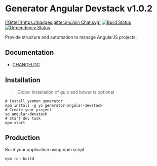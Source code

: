 # Generator Angular Devstack v1.0.2

[![Gitter](https://badges.gitter.im/Join Chat.svg)](https://gitter.im/ghoullier/generator-angular-devstack?utm_source=badge&utm_medium=badge&utm_campaign=pr-badge&utm_content=badge)
[![Build Status](http://img.shields.io/travis/ghoullier/generator-angular-devstack.svg?style=flat)](http://travis-ci.org/ghoullier/generator-angular-devstack)
[![Dependency Status](http://img.shields.io/gemnasium/ghoullier/generator-angular-devstack.svg?style=flat)](https://gemnasium.com/ghoullier/generator-angular-devstack)


Provide structure and automation to manage AngularJS projects.

## Documentation

- [CHANGELOG](./CHANGELOG.md)

## Installation

> Global installation of gulp and bower is optional

```
# Install yeoman generator
npm install -g yo generator-angular-devstack
# Create your project
yo angular-devstack
# Start dev task
npm start
```

## Production

Build your application using npm script

```
npm run build
```
